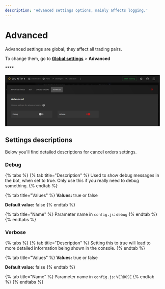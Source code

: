 ```yaml
---
description: 'Advanced settings options, mainly affects logging.'
---
```


# Advanced

Advanced settings are global, they affect all trading pairs.

To change them, go to [**Global settings**](http://localhost:5000/globalsettings) &gt; **Advanced**

\*\*\*\*

![](../../.gitbook/assets/image%20%2871%29.png)

## Settings descriptions

Below you'll find detailed descriptions for cancel orders settings.

### Debug

{% tabs %}
{% tab title="Description" %}
Used to show debug messages in the bot, when set to true. Only use this if you really need to debug something.
{% endtab %}

{% tab title="Values" %}
**Values:** true or false

**Default value:** false
{% endtab %}

{% tab title="Name" %}
Parameter name in `config.js`: `debug`
{% endtab %}
{% endtabs %}

### Verbose

{% tabs %}
{% tab title="Description" %}
Setting this to true will lead to more detailed information being shown in the console.
{% endtab %}

{% tab title="Values" %}
**Values:** true or false

**Default value:** false
{% endtab %}

{% tab title="Name" %}
Parameter name in `config.js`: `VERBOSE`
{% endtab %}
{% endtabs %}

